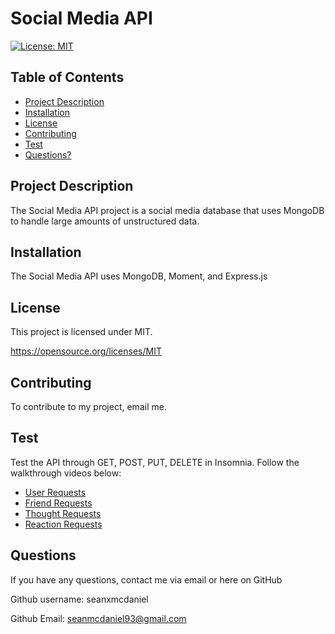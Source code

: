 # Social Media API
  [![License: MIT](https://img.shields.io/badge/License-MIT-yellow.svg)](https://opensource.org/licenses/MIT)

  ## Table of Contents

  * [Project Description](#project-description)
  * [Installation](#installation)
  * [License](#license)
  * [Contributing](#contributing)
  * [Test](#Test)
  * [Questions?](#questions)

  ## Project Description
  
  The Social Media API project is a social media database that uses MongoDB to handle large amounts of unstructured data. 
  
  ## Installation
  
  The Social Media API uses MongoDB, Moment, and Express.js
  
  ## License
  
  This project is licensed under MIT. 

  https://opensource.org/licenses/MIT
  
  ## Contributing
  
  To contribute to my project, email me.
  
  ## Test
  
  Test the API through GET, POST, PUT, DELETE in Insomnia. Follow the walkthrough videos below:
  
  * [User Requests](https://drive.google.com/file/d/1c5mxHEKWlWE42OnYfCx8X6UysytfigCy/view)
  * [Friend Requests](https://drive.google.com/file/d/1uXXnExCOpboVownzvgMm-fs89ljpryoZ/view)
  * [Thought Requests](https://drive.google.com/file/d/1HVNa77VATvhY_bb5_9v255jO14_OyZTe/view)
  * [Reaction Requests](https://drive.google.com/file/d/1oW-XB_QmkyiC70cEE8VIBXmeXt7oyHsZ/view)
  
  ## Questions

  If you have any questions, contact me via email or here on GitHub
  
  Github username: seanxmcdaniel
  
  Github Email: seanmcdaniel93@gmail.com
